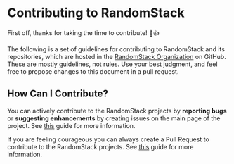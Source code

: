 # Contributing to RandomStack
First off, thanks for taking the time to contribute! :tada::+1:

The following is a set of guidelines for contributing to RandomStack and its repositories, which are hosted in the [RandomStack Organization](https://github.com/randomstack) on GitHub. These are mostly guidelines, not rules. Use your best judgment, and feel free to propose changes to this document in a pull request.

## How Can I Contribute?
You can actively contribute to the RandomStack projects by **reporting bugs** or **suggesting enhancements** by creating issues on the main page of the project.
See [this](https://help.github.com/en/articles/creating-an-issue) guide for more information.

If you are feeling courageous you can always create a Pull Request to contribute to the RandomStack projects.
See [this](https://help.github.com/en/articles/creating-a-pull-request-from-a-fork) guide for more information.  
